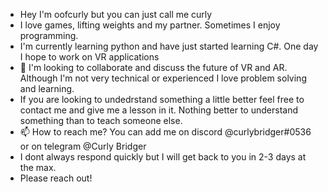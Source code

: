 - Hey I'm oofcurly but you can just call me curly
- I love games, lifting weights and my partner. Sometimes I enjoy programming.
- I'm currently learning python and have just started learning C#. One day I hope to work on VR applications
- 💞 I'm looking to collaborate and discuss the future of VR and AR. Although I'm not very technical or experienced I love problem solving and learning.
- If you are looking to undedrstand something a little better feel free to contact me and give me a lesson in it. Nothing better to understand something than to teach someone else.
- 📫 How to reach me? You can add me on discord @curlybridger#0536 or on telegram @Curly Bridger 
- I dont always respond quickly but I will get back to you in 2-3 days at the max.
- Please reach out!

<!---
oofcurly/oofcurly is a ✨ special ✨ repository because its `README.md` (this file) appears on your GitHub profile.
You can click the Preview link to take a look at your changes.
--->
